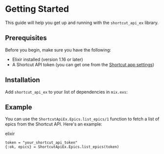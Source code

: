 # Getting Started

This guide will help you get up and running with the `shortcut_api_ex` library.

## Prerequisites

Before you begin, make sure you have the following:

- Elixir installed (version 1.16 or later)
- A Shortcut API token (you can get one from the [Shortcut app settings](https://app.shortcut.com/mechanical-orchard/settings/account/api-tokens))

## Installation

Add `shortcut_api_ex` to your list of dependencies in `mix.exs`:

## Example

You can use the `ShortcutApiEx.Epics.list_epics/1` function to fetch a list of epics from the Shortcut API. Here's an example:

elixir
```
token = "your_shortcut_api_token"
{:ok, epics} = ShortcutApiEx.Epics.list_epics(token)
```